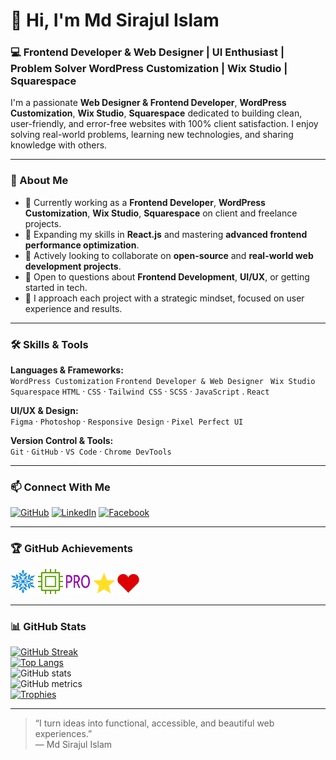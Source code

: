 # 👋 Hi, I'm Md Sirajul Islam  
### 💻 Frontend Developer & Web Designer | UI Enthusiast | Problem Solver WordPress Customization | Wix Studio | Squarespace 

I'm a passionate **Web Designer & Frontend Developer**, **WordPress Customization**, **Wix Studio**, **Squarespace** dedicated to building clean, user-friendly, and error-free websites with 100% client satisfaction. I enjoy solving real-world problems, learning new technologies, and sharing knowledge with others.

---

### 🚀 About Me

- 🔭 Currently working as a **Frontend Developer**, **WordPress Customization**, **Wix Studio**, **Squarespace** on client and freelance projects.
- 🌱 Expanding my skills in **React.js** and mastering **advanced frontend performance optimization**.
- 👯 Actively looking to collaborate on **open-source** and **real-world web development projects**.
- 💬 Open to questions about **Frontend Development**, **UI/UX**, or getting started in tech.
- 🎯 I approach each project with a strategic mindset, focused on user experience and results.

---

### 🛠️ Skills & Tools
**Languages & Frameworks:**  
`WordPress Customization` `Frontend Developer & Web Designer` ` Wix Studio` `Squarespace` `HTML` · `CSS` · `Tailwind CSS` · `SCSS` · `JavaScript` . `React` 

**UI/UX & Design:**  
`Figma` · `Photoshop` · `Responsive Design` · `Pixel Perfect UI`  

**Version Control & Tools:**  
`Git` · `GitHub` · `VS Code` · `Chrome DevTools`  

---

### 📫 Connect With Me

[![GitHub](https://img.shields.io/badge/GitHub-000?style=for-the-badge&logo=github&logoColor=white)](https://github.com/mdsirajul17)
[![LinkedIn](https://img.shields.io/badge/LinkedIn-0077B5?style=for-the-badge&logo=linkedin&logoColor=white)](https://www.linkedin.com/in/md-sirajul-islam-4143482b9/)
[![Facebook](https://img.shields.io/badge/Facebook-1877F2?style=for-the-badge&logo=facebook&logoColor=white)](https://www.facebook.com/sirajulislam.ripon.3)

---

### 🏆 GitHub Achievements

<a href="https://archiveprogram.github.com/"><img src="https://raw.githubusercontent.com/acervenky/animated-github-badges/master/assets/acbadge.gif" width="40" height="40" /></a>
<a href="https://docs.github.com/en/developers"><img src="https://raw.githubusercontent.com/acervenky/animated-github-badges/master/assets/devbadge.gif" width="40" height="40" /></a>
<a href="https://github.com/pricing"><img src="https://raw.githubusercontent.com/acervenky/animated-github-badges/master/assets/pro.gif" width="40" height="40" /></a>
<a href="https://stars.github.com/"><img src="https://raw.githubusercontent.com/acervenky/animated-github-badges/master/assets/starbadge.gif" width="35" height="35" /></a>
<a href="https://github.com/sponsors"><img src="https://raw.githubusercontent.com/acervenky/animated-github-badges/master/assets/sponsorbadge.gif" width="35" height="35" /></a>

---

### 📊 GitHub Stats

[![GitHub Streak](https://streak-stats.demolab.com/?user=mdsirajul17&theme=gruvbox)](https://git.io/streak-stats)  
[![Top Langs](https://github-readme-stats.vercel.app/api/top-langs/?username=mdsirajul17&layout=compact&theme=gruvbox)](https://github.com/anuraghazra/github-readme-stats)  
![GitHub stats](https://github-readme-stats.vercel.app/api?username=mdsirajul17&show_icons=true&count_private=true&theme=gruvbox)  
![GitHub metrics](https://metrics.lecoq.io/mdsirajul17)  
[![Trophies](https://github-profile-trophy.vercel.app/?username=mdsirajul17&theme=gruvbox)](https://github.com/ryo-ma/github-profile-trophy)

---

> “I turn ideas into functional, accessible, and beautiful web experiences.”  
> — Md Sirajul Islam

<!---
mdsirajul17/mdsirajul17 is a ✨ special ✨ repository because its `README.md` (this file) appears on your GitHub profile.
--->

